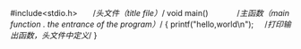 #include<stdio.h>       /*头文件（title file）*/
void main()             /*主函数（main function . the entrance of the program）*/
{
  printf("hello,world\n");      /*打印输出函数，头文件中定义*/
}
